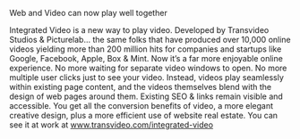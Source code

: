 Web and Video can now play well together

Integrated Video is a new way to play video.  Developed by Transvideo Studios & Picturelab... the same folks that have produced over 10,000 online videos yielding more than 200 million hits for companies and startups like Google, Facebook, Apple, Box & Mint. Now it’s a far more enjoyable online experience. No more waiting for separate video windows to open. No more multiple user clicks just to see your video. Instead, videos play seamlessly within existing page content, and the videos themselves blend with the design of web pages around them. Existing SEO & links remain visible and 
accessible. You get all the conversion benefits of video, a more elegant creative design, plus a more efficient use of website real estate.
You can see it at work at www.transvideo.com/integrated-video
